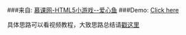 ###来自: [慕课网-HTML5小游戏--爱心鱼](http://www.imooc.com/learn/515) 
###Demo: [Click here](https://huanyouchen.github.io/demo/imooc/tinyHeart/tinyHeart.html)

具体思路可以看视频教程，大致思路总结请[戳这里](http://www.fscwz.com/2015/11/09/learn-tinyFish-from-imooc/)
